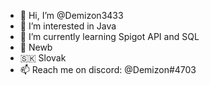 - 👋 Hi, I’m @Demizon3433
- 👀 I’m interested in Java
- 🌱 I’m currently learning Spigot API and SQL
- 🧐 Newb
- 🇸🇰 Slovak
- 📫 Reach me on discord: @Demizon#4703


<!---
Demizon3433/Demizon3433 is a ✨ special ✨ repository because its `README.md` (this file) appears on your GitHub profile.
You can click the Preview link to take a look at your changes.
--->
